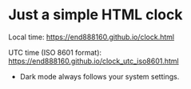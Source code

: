 # Just a simple HTML clock

Local time: https://end888160.github.io/clock.html

UTC time (ISO 8601 format): https://end888160.github.io/clock_utc_iso8601.html

 - Dark mode always follows your system settings.


